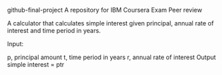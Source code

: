 github-final-project
A repository for IBM Coursera Exam Peer review

A calculator that calculates simple interest given principal, annual rate of interest and time period in years.

Input:

p, principal amount
t, time period in years
r, annual rate of interest
Output simple interest = ptr
